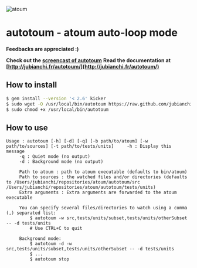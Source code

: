 ![atoum](http://downloads.atoum.org/images/logo.png)

# autotoum - atoum auto-loop mode

**Feedbacks are appreciated :)**

**Check out the [screencast of autotoum](http://youtu.be/Rwp91TwkmsE)**
**Read the documentation at [http://jubianchi.fr/autotoum/](http://jubianchi.fr/autotoum/)**

## How to install

```sh
$ gem install --version '< 2.6' kicker
$ sudo wget -O /usr/local/bin/autotoum https://raw.github.com/jubianchi/autotoum/master/autotoum
$ sudo chmod +x /usr/local/bin/autotoum
```

## How to use

```
Usage : autotoum [-h] [-d] [-q] [-b path/to/atoum] [-w path/to/sources] [-t path/to/tests/units]     -h : Display this message
     -q : Quiet mode (no output)
     -d : Background mode (no output)

     Path to atoum : path to atoum executable (defaults to bin/atoum)
     Path to sources : the watched files and/or directories (defaults to /Users/jubianchi/repositories/atoum/autotoum/src /Users/jubianchi/repositories/atoum/autotoum/tests/units)
     Extra arguments : Extra arguments are forwarded to the atoum executable

     You can specify several files/directories to watch using a comma (,) separated list:
         $ autotoum -w src,tests/units/subset,tests/units/otherSubset -- -d tests/units
         # Use CTRL+C to quit

     Background mode:
         $ autotoum -d -w src,tests/units/subset,tests/units/otherSubset -- -d tests/units
         $ ...
         $ autotoum stop
```